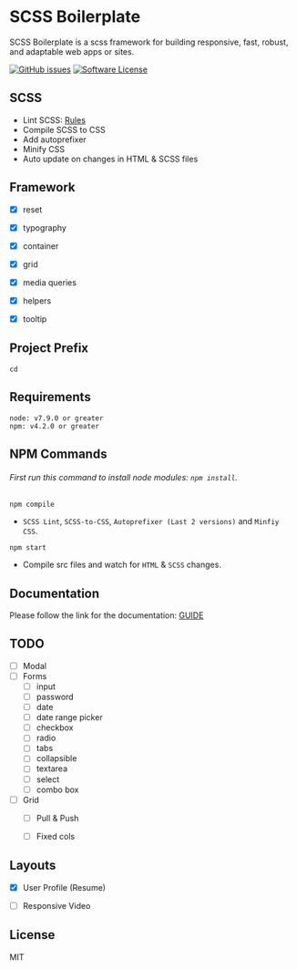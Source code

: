# SCSS Boilerplate
SCSS Boilerplate is a scss framework for building responsive, fast, robust, and adaptable web apps or sites.

[![GitHub issues](https://img.shields.io/github/issues/imransilvake/SCSS-Boilerplate.svg)](https://github.com/imransilvake/SCSS-Boilerplate/issues)
[![Software License](https://img.shields.io/badge/license-MIT-blue.svg)](LICENSE)


## SCSS
  - Lint SCSS: [Rules](https://stylelint.io/user-guide/rules/)
  - Compile SCSS to CSS
  - Add autoprefixer
  - Minify CSS
  - Auto update on changes in HTML & SCSS files
  
  
## Framework
- [X] reset
- [X] typography
- [X] container
- [X] grid
- [X] media queries
- [X] helpers
- [X] tooltip


## Project Prefix
`cd`


## Requirements
```
node: v7.9.0 or greater
npm: v4.2.0 or greater
```


## NPM Commands
###### First run this command to install node modules: `npm install`.

`npm compile`
  - `SCSS Lint`, `SCSS-to-CSS`, `Autoprefixer (Last 2 versions)` and `Minfiy CSS`.

`npm start`
  - Compile src files and watch for `HTML` & `SCSS` changes.


## Documentation
Please follow the link for the documentation: [GUIDE](documentation/guide.md)


## TODO
- [ ] Modal
- [ ] Forms
  - [ ] input
  - [ ] password
  - [ ] date
  - [ ] date range picker
  - [ ] checkbox
  - [ ] radio
  - [ ] tabs
  - [ ] collapsible  
  - [ ] textarea
  - [ ] select
  - [ ] combo box
- [ ] Grid
  - [ ] Pull & Push
  - [ ] Fixed cols


## Layouts
- [X] User Profile (Resume)
- [ ] Responsive Video


## License
MIT
